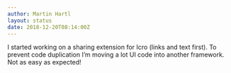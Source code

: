 ```yaml
---
author: Martin Hartl
layout: status
date: 2018-12-20T08:14:00Z
---
```

I started working on a sharing extension for Icro (links and text first). To prevent code duplication I’m moving a lot UI code into another framework. Not as easy as expected!